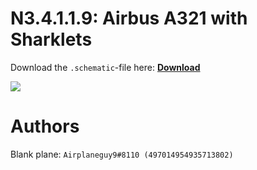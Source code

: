 # N3.4.1.1.9: Airbus A321 with Sharklets

Download the `.schematic`-file here: **[Download](https://bte-n.github.io/resources/N3/4/1/A321S.schematic)**

![](https://bte-n.github.io/resources/N3/4/1/a321s-aib.png)  

# Authors

Blank plane: `Airplaneguy9#8110 (497014954935713802)`    
